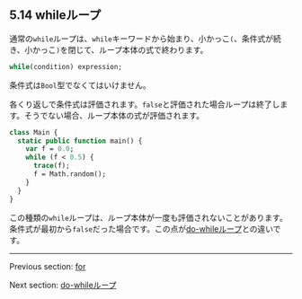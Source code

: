 ## 5.14 whileループ

通常の`while`ループは、`while`キーワードから始まり、小かっこ`(`、条件式が続き、小かっこ`)`を閉じて、ループ本体の式で終わります。

```haxe
while(condition) expression;
```

条件式は`Bool`型でなくてはいけません。

各くり返しで条件式は評価されます。`false`と評価された場合ループは終了します。そうでない場合、ループ本体の式が評価されます。

```haxe
class Main {
  static public function main() {
    var f = 0.0;
    while (f < 0.5) {
      trace(f);
      f = Math.random();
    }
  }
}
```

この種類の`while`ループは、ループ本体が一度も評価されないことがあります。条件式が最初から`false`だった場合です。この点が[do-whileループ](expression-do-while.md)との違いです。

---

Previous section: [for](expression-for.md)

Next section: [do-whileループ](expression-do-while.md)